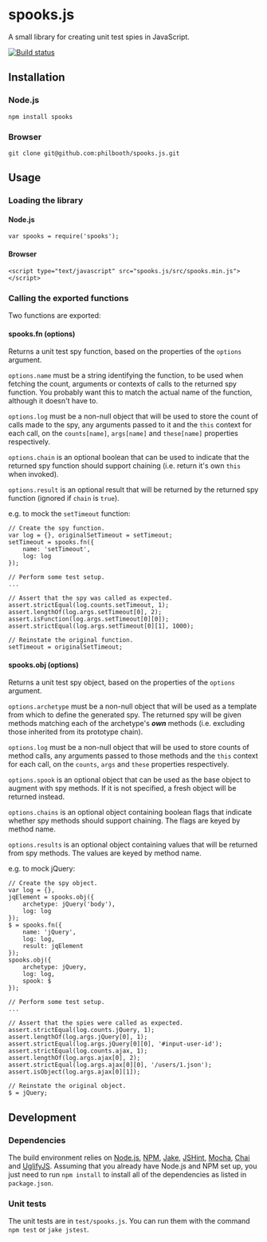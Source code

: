# spooks.js

A small library for creating unit test spies in JavaScript.

[![Build status][ci-image]][ci-status]

## Installation

### Node.js

`npm install spooks`

### Browser

`git clone git@github.com:philbooth/spooks.js.git`

## Usage

### Loading the library

#### Node.js

```
var spooks = require('spooks');
```

#### Browser

```
<script type="text/javascript" src="spooks.js/src/spooks.min.js"></script>
```

### Calling the exported functions

Two functions are exported:

#### spooks.fn (options)

Returns a unit test spy function,
based on the properties of the `options` argument.

`options.name` must be a string identifying the function,
to be used when fetching the count,
arguments
or contexts
of calls to the returned spy function.
You probably want this to match
the actual name of the function,
although it doesn't have to.

`options.log` must be a non-null object
that will be used to store the count of calls made to the spy,
any arguments passed to it
and the `this` context for each call,
on the `counts[name]`,
`args[name]`
and `these[name]`
properties respectively.

`options.chain` is an optional boolean
that can be used to indicate that
the returned spy function should support chaining
(i.e. return it's own `this` when invoked).

`options.result` is an optional result
that will be returned by the returned spy function
(ignored if `chain` is `true`).

e.g. to mock the `setTimeout` function:

```
// Create the spy function.
var log = {}, originalSetTimeout = setTimeout;
setTimeout = spooks.fn({
    name: 'setTimeout',
    log: log
});

// Perform some test setup.
...

// Assert that the spy was called as expected.
assert.strictEqual(log.counts.setTimeout, 1);
assert.lengthOf(log.args.setTimeout[0], 2);
assert.isFunction(log.args.setTimeout[0][0]);
assert.strictEqual(log.args.setTimeout[0][1], 1000);

// Reinstate the original function.
setTimeout = originalSetTimeout;
```

#### spooks.obj (options)

Returns a unit test spy object,
based on the properties of the `options` argument.

`options.archetype` must be a non-null object
that will be used as a template
from which to define the generated spy.
The returned spy will be given methods
matching each of the archetype's _**own**_ methods
(i.e. excluding those inherited from its prototype chain).

`options.log` must be a non-null object
that will be used to store counts of method calls,
any arguments passed to those methods
and the `this` context for each call,
on the `counts`, `args` and `these` properties respectively.

`options.spook` is an optional object
that can be used as the base object
to augment with spy methods.
If it is not specified,
a fresh object will be returned instead.

`options.chains` is an optional object
containing boolean flags that indicate whether
spy methods should support chaining.
The flags are keyed by method name.

`options.results` is an optional object
containing values that will be returned
from spy methods.
The values are keyed by method name.

e.g. to mock jQuery:

```
// Create the spy object.
var log = {},
jqElement = spooks.obj({
    archetype: jQuery('body'),
    log: log
});
$ = spooks.fn({
    name: 'jQuery',
    log: log,
    result: jqElement
});
spooks.obj({
    archetype: jQuery,
    log: log,
    spook: $
});

// Perform some test setup.
...

// Assert that the spies were called as expected.
assert.strictEqual(log.counts.jQuery, 1);
assert.lengthOf(log.args.jQuery[0], 1);
assert.strictEqual(log.args.jQuery[0][0], '#input-user-id');
assert.strictEqual(log.counts.ajax, 1);
assert.lengthOf(log.args.ajax[0], 2);
assert.strictEqual(log.args.ajax[0][0], '/users/1.json');
assert.isObject(log.args.ajax[0][1]);

// Reinstate the original object.
$ = jQuery;
```

## Development

### Dependencies

The build environment relies on
[Node.js][node],
[NPM],
[Jake],
[JSHint],
[Mocha],
[Chai] and
[UglifyJS].
Assuming that you already have Node.js and NPM set up,
you just need to run `npm install`
to install all of the dependencies
as listed in `package.json`.

### Unit tests

The unit tests are in `test/spooks.js`.
You can run them with the command `npm test`
or `jake jstest`.

[ci-image]: https://secure.travis-ci.org/philbooth/spooks.js.png?branch=master
[ci-status]: http://travis-ci.org/#!/philbooth/spooks.js
[onejs]: https://github.com/azer/onejs
[browserify]: https://github.com/substack/node-browserify
[node]: http://nodejs.org/
[npm]: https://npmjs.org/
[jake]: https://github.com/mde/jake
[jshint]: https://github.com/jshint/node-jshint
[mocha]: http://visionmedia.github.com/mocha
[chai]: http://chaijs.com/
[uglifyjs]: https://github.com/mishoo/UglifyJS

